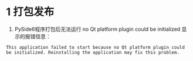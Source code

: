 # 1 打包发布
1.  PySide6程序打包后无法运行 no Qt platform plugin could be initialized
显示的报错信息：
```
This application failed to start because no Qt platform plugin could 
be initialized. Reinstalling the application may fix this problem.
```



<!--stackedit_data:
eyJoaXN0b3J5IjpbLTc4NjkwODUyMl19
-->